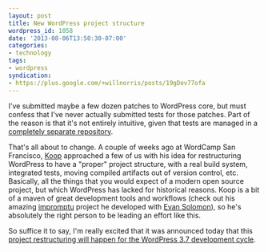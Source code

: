 ```yaml
---
layout: post
title: New WordPress project structure
wordpress_id: 1058
date: '2013-08-06T13:50:30-07:00'
categories:
- technology
tags:
- wordpress
syndication:
- https://plus.google.com/+willnorris/posts/19gDev77ofa
---
```

I've submitted maybe a few dozen patches to WordPress core, but must confess that I've never actually submitted tests
for those patches.  Part of the reason is that it's not entirely intuitive, given that tests are managed in a
[completely separate repository](http://unit-tests.svn.wordpress.org/).  

That's all about to change. A couple of weeks ago at WordCamp San Francisco, [Koop](http://darylkoop.com/) approached a
few of us with his idea for restructuring WordPress to have a "proper" project structure, with a real build system,
integrated tests, moving compiled artifacts out of version control, etc.  Basically, all the things that you would
expect of a modern open source project, but which WordPress has lacked for historical reasons.  Koop is a bit of a maven
of great development tools and workflows (check out his amazing [impromptu](https://github.com/Impromptu) project he
developed with [Evan Solomon](http://evansolomon.me/)), so he's absolutely the right person to be leading an effort like
this.

So suffice it to say, I'm really excited that it was announced today that this [project restructuring will happen for
the WordPress 3.7 development cycle](http://make.wordpress.org/core/2013/08/06/a-new-frontier-for-core-development/).
